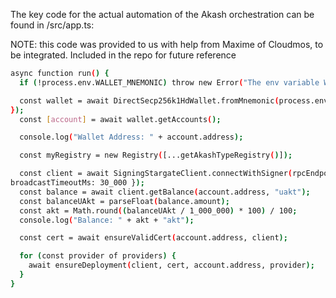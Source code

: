 The key code for the actual automation of the Akash orchestration can be found in /src/app.ts:

NOTE: this code was provided to us with help from Maxime of Cloudmos, to be integrated. Included in the repo for future reference
```bash
async function run() {
  if (!process.env.WALLET_MNEMONIC) throw new Error("The env variable WALLET_MNEMONIC is not set.");

  const wallet = await DirectSecp256k1HdWallet.fromMnemonic(process.env.WALLET_MNEMONIC, { prefix: "akash" 
});
  const [account] = await wallet.getAccounts();

  console.log("Wallet Address: " + account.address);

  const myRegistry = new Registry([...getAkashTypeRegistry()]);

  const client = await SigningStargateClient.connectWithSigner(rpcEndpoint, wallet, { registry: myRegistry, 
broadcastTimeoutMs: 30_000 });
  const balance = await client.getBalance(account.address, "uakt");
  const balanceUAkt = parseFloat(balance.amount);
  const akt = Math.round((balanceUAkt / 1_000_000) * 100) / 100;
  console.log("Balance: " + akt + "akt");

  const cert = await ensureValidCert(account.address, client);

  for (const provider of providers) {
    await ensureDeployment(client, cert, account.address, provider);
  }
}
```
